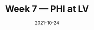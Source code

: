 ---
layout: game
title: Week 7 — PHI at LV
season: 2021
game_id: 2021_07_PHI_LV
week: 7
date: 2021-10-24
home_team: LV
away_team: PHI
final_home: 33
final_away: 22
pbp_url: /assets/data/pbp/2021/2021_07_PHI_LV.csv.gz
---